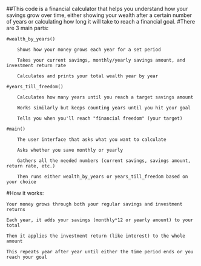 ##This code is a financial calculator that helps you understand how your savings grow over time, either showing your wealth after a certain number of years or calculating how long it will take to reach a financial goal.
#There are 3 main parts:

    #wealth_by_years()

        Shows how your money grows each year for a set period

        Takes your current savings, monthly/yearly savings amount, and investment return rate

        Calculates and prints your total wealth year by year

    #years_till_freedom()

        Calculates how many years until you reach a target savings amount

        Works similarly but keeps counting years until you hit your goal

        Tells you when you'll reach "financial freedom" (your target)

    #main()

        The user interface that asks what you want to calculate

        Asks whether you save monthly or yearly

        Gathers all the needed numbers (current savings, savings amount, return rate, etc.)

        Then runs either wealth_by_years or years_till_freedom based on your choice

#How it works:

    Your money grows through both your regular savings and investment returns

    Each year, it adds your savings (monthly*12 or yearly amount) to your total

    Then it applies the investment return (like interest) to the whole amount

    This repeats year after year until either the time period ends or you reach your goal
